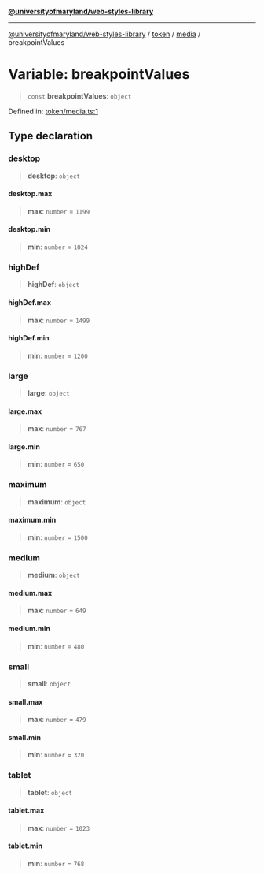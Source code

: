 [**@universityofmaryland/web-styles-library**](../../../../README.md)

***

[@universityofmaryland/web-styles-library](../../../../README.md) / [token](../../../README.md) / [media](../README.md) / breakpointValues

# Variable: breakpointValues

> `const` **breakpointValues**: `object`

Defined in: [token/media.ts:1](https://github.com/UMD-Digital/design-system/blob/7fa144f196ef5f0ef2b372670136735f5a5c9236/packages/styles/source/token/media.ts#L1)

## Type declaration

### desktop

> **desktop**: `object`

#### desktop.max

> **max**: `number` = `1199`

#### desktop.min

> **min**: `number` = `1024`

### highDef

> **highDef**: `object`

#### highDef.max

> **max**: `number` = `1499`

#### highDef.min

> **min**: `number` = `1200`

### large

> **large**: `object`

#### large.max

> **max**: `number` = `767`

#### large.min

> **min**: `number` = `650`

### maximum

> **maximum**: `object`

#### maximum.min

> **min**: `number` = `1500`

### medium

> **medium**: `object`

#### medium.max

> **max**: `number` = `649`

#### medium.min

> **min**: `number` = `480`

### small

> **small**: `object`

#### small.max

> **max**: `number` = `479`

#### small.min

> **min**: `number` = `320`

### tablet

> **tablet**: `object`

#### tablet.max

> **max**: `number` = `1023`

#### tablet.min

> **min**: `number` = `768`
